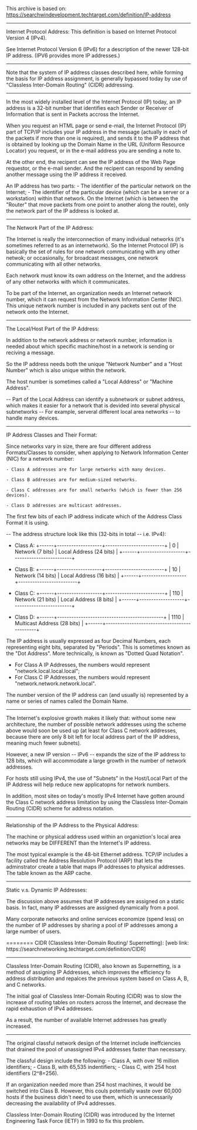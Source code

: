 This archive is based on: https://searchwindevelopment.techtarget.com/definition/IP-address

--------
Internet Protocol Address:
This  definition is based on Internet Protocol Version 4 (IPv4).

See Internet Protocol Version 6 (IPv6) for a description of the newer 128-bit IP address. (IPV6 provides more IP addresses.)

----
Note that the system of IP address classes described here, while forming the basis for IP address assignment, is generally bypassed today by use of "Classless Inter-Domain Routing" (CIDR) addressing.

--------
In the most widely installed level of the Internet Protocol (IP) today, an IP address is a 32-bit number that identifies each Sender or Receiver of Information that is sent in Packets accross the Internet.

When you request an HTML page or send e-mail, the Internet Protocol (IP) part of TCP/IP includes your IP address in the message (actually in each of the packets if more than one is required), and sends it to the IP address that is obtained by looking up the Domain Name in the URL (Uniform Resource Locator) you request, or in the e-mail address you are sending a note to.

At the other end, the recipent can see the IP address of the Web Page requestor, or the e-mail sender. And the recipent can respond by sending another message using the IP address it received.

An IP address has two parts:
    - The identifier of the particular network on the Internet;
    - The identifier of the particular device (which can be a server or a workstation) within that network.
On the Internet (which is between the "Router" that move packets from one point to another along the route), only the network part of the IP address is looked at.

--------
The Network Part of the IP Address:

The Internet is really the interconnection of many individual networks (it's sometimes referred to as an internetwork). So the Internet Protocol (IP) is basically the set of rules for one network communicating with any other netwok; or occasionally, for broadcast messages, one network communicating with all other networks.

Each network must know its own address on the Internet, and the address of any other networks with which it communicates.

To be part of the Internet, an organization needs an Internet network number, which it can request from the Network Information Center (NIC). This unique network number is included in any packets sent out of the network onto the Internet.

--------
The Local/Host Part of the IP Address:

In addition to the network address or network number, information is needed about which specific machine/host in a network is sending or reciving a message.

So the IP address needs both the unique "Network Number" and a "Host Number" which is also unique within the network.

The host number is sometimes called a "Local Address" or "Machine Address".

--
Part of the Local Address can identify a subnetwork or subnet address, which makes it easier for a network that is devided into several physical subnetworks -- For example, serveral different local area networks -- to handle many devices.

--------
IP Address Classes and Their Format:

Since networks vary in size, there are four different address Formats/Classes to consider, when applying to Network Information Center (NIC) for a network number:

    - Class A addresses are for large networks with many devices.

    - Class B addresses are for medium-sized networks.

    - Class C addresses are for small networks (which is fewer than 256 devices).

    - Class D addresses are multicast addresses.

The first few bits of each IP address indicate which of the Address Class Format it is using.

--
The address structure look like this (32-bits in total -- i.e. IPv4):

- Class A:
+------+-------------------+-------------------------+
|    0 | Network (7 bits)  | Local Address (24 bits) |
+------+-------------------+-------------------------+

- Class B:
+------+-------------------+-------------------------+
|   10 | Network (14 bits) | Local Address (16 bits) |
+------+-------------------+-------------------------+

- Class C:
+------+-------------------+-------------------------+
|  110 | Network (21 bits) | Local Address (8 bits)  |
+------+-------------------+-------------------------+

- Class D:
+------+---------------------------------------------+
| 1110 | Multicast Address (28 bits)                 |
+------+---------------------------------------------+

The IP address is usually expressed as four Decimal Numbers, each representing eight bits, separated by "Periods". This is sometimes known as the "Dot Address". More technically, is known as "Dotted Quad Notation".

- For Class A IP Addresses, the numbers would represent "network.local.local.local";
- For Class C IP Addresses, the numbers would represent "network.network.network.local".

The number version of the IP address can (and usually is) represented by a name or series of names called the Domain Name.

----
The Internet's explosive growth makes it likely that: without some new architecture, the number of possible network addresses using the scheme above would soon be used up (at least for Class C network addresses, because there are only 8 bit left for local address part of the IP address, meaning much fewer subnets).

However, a new IP version -- IPv6 -- expands the size of the IP address to 128 bits, which will accommodate a large growth in the number of network addresses.

For hosts still using IPv4, the use of "Subnets" in the Host/Local Part of the IP Address will help reduce new applicatopns for network numbers.

In addition, most sites on today's mostly IPv4 Internet have gotten around the Class C network address limitation by using the Classless Inter-Domain Routing (CIDR) scheme for address notation.

--------
Relationship of the IP Address to the Physical Address:

The machine or physical address used within an organiztion's local area networks may be DIFFERENT than the Internet's IP address.

The most typical example is the 48-bit Ethernet address. TCP/IP includes a facility called the Address Resolution Protocol (ARP) that lets the adminstrator create a table that maps IP addresses to physical addresses. The table known as the ARP cache.

--------
Static v.s. Dynamic IP Addresses:

The discussion above assumes that IP addresses are assigned on a static basis. In fact, many IP addresses are assigned dynamically from a pool.

Many corporate networks and online services economize (spend less) on the number of IP addresses by sharing a pool of IP addresses among a large number of users.


<EOF>
========
CIDR (Classless Inter-Domain Routing/ Supernetting):
[web link: https://searchnetworking.techtarget.com/definition/CIDR]

----
Classless Inter-Domain Routing (CIDR), also known as Supernetting, is a method of assigning IP Addresses, which improves the efficiency fo address distribution and repalces the previous system based on Class A, B, and C networks.

The initial goal of Classless Inter-Domain Routing (CIDR) was to slow the increase of routing tables on routers across the Internet, and decrease the rapid exhaustion of IPv4 addresses.

As a result, the number of available Internet addresses has greatly increased.

----
The original classful network design of the Internet include ineffciencies that drained the pool of unassigned IPv4 addresses faster than necessary.

The classful design include the following:
    - Class A, with over 16 million identifiers;
    - Class B, with 65,535 indentifiers;
    - Class C, with 254 host identifiers (2^8=256).

If an organization needed more than 254 host machines, it would be switched into Class B. However, this couls potentially waste over 60,000 hosts if the business didn't need to use them, which is unnecessarily decreasing the availability of IPv4 addresses.

Classless Inter-Domain Routing (CIDR) was introduced by the Internet Engineering Task Force (IETF) in 1993 to fix this problem.












